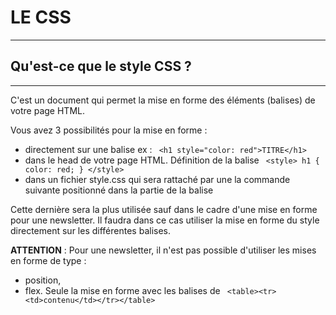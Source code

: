 # LE CSS
------------

## Qu'est-ce que le style CSS ?
--------------------------------

C'est un document qui permet la mise en forme des éléments (balises) de votre page HTML.

Vous avez 3 possibilités pour la mise en forme :
- directement sur une balise ex : ` <h1 style="color: red">TITRE</h1>` 
- dans le head de votre page HTML. Définition de la balise ` <style> h1 { color: red; } </style>` 
- dans un fichier style.css qui sera rattaché par une la commande suivante <link rel="stylesheet" href="style.css" /> positionné dans la partie de la balise <head> <link rel="stylesheet" href="style.css" /> </head>

Cette dernière sera la plus utilisée sauf dans le cadre d'une mise en forme pour une newsletter. Il faudra dans ce cas utiliser la mise en forme du style directement sur les différentes balises.

**ATTENTION** : Pour une newsletter, il n'est pas possible d'utiliser les mises en forme de type :
- position,
- flex.
Seule la mise en forme avec les balises de ` <table><tr><td>contenu</td></tr></table>` 




